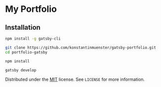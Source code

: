 # My Portfolio

## Installation

```zsh
npm install -g gatsby-cli

git clone https://github.com/konstantinmuenster/gatsby-portfolio.git
cd portfolio-gatsby

npm install

gatsby develop
```

Distributed under the [MIT](http://showalicense.com/?fullname=Konstantin+M%C3%BCnster&year=2019#license-mit) license.
See `LICENSE` for more information.
